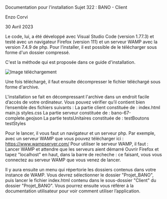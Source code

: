 Documentation pour l'installation
Sujet 322 : BANO - Client

Enzo Corvi

30 Avril 2023

Le code, lui, a été développé avec Visual Studio Code (version 1.77.3) et testé avec un
navigateur Firefox (version 111) et un serveur WAMP avec la version 7.4.9 de php.
Pour l’installer, il est possible de le télécharger sous forme d'un dossier compressé.

C'est la méthode qui est proposée dans ce guide d'installation.

![Image téléchargement](Projet_BANO/blob/main/Images/Download.PNG)

Une fois téléchargé, il faut ensuite décompresser le fichier téléchargé sous forme d'archive.

L'installation se fait en décompressant l'archive dans un endroit facile d’accès de votre ordinateur. 
Vous pouvez vérifier qu’il contient bien l’ensemble des fichiers suivants :
    La partie client constituée de :
    index.html
    main.js
    styles.css
    La partie serveur constituée de :
    bano-67-complete.geojson
    La partie testsUnitaires constituée de :
    testBoutons
    testStyles

Pour le lancer, il vous faut un navigateur et un serveur php.
Par exemple, avec un serveur WAMP que vous pouvez télécharger ici : https://www.wampserver.com/
Pour utiliser le serveur WAMP, il faut :
Lancer WAMP et attendre que les serveurs aient démarré
Ouvrir Firefox et tapez "localhost" en haut, dans la barre de
recheche : ce faisant, vous vous connectez au serveur WAMP que vous venez de
lancer. 

Il y aura ensuite un menu qui répertorie les dossiers contenus dans votre instance de WAMP.
Vous devrez sélectionner le dossier "Projet_BANO", puis lancer le fichier index.html contenu dans le sous-dossier "Client" du dossier "Projet_BANO".
Vous pourrez ensuite vous référer à la documentation utilisateur pour voir comment utiliser l’application.
    
